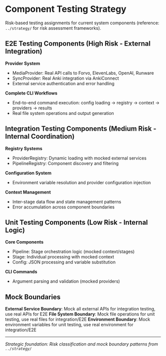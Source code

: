 # Component Testing Strategy

Risk-based testing assignments for current system components (reference: `../strategy/` for risk assessment frameworks).

## E2E Testing Components (High Risk - External Integration)

**Provider System**
- MediaProvider: Real API calls to Forvo, ElevenLabs, OpenAI, Runware
- SyncProvider: Real Anki integration via AnkiConnect
- External service authentication and error handling

**Complete CLI Workflows**
- End-to-end command execution: config loading → registry → context → providers → results
- Real file system operations and output generation

## Integration Testing Components (Medium Risk - Internal Coordination)

**Registry Systems**
- ProviderRegistry: Dynamic loading with mocked external services
- PipelineRegistry: Component discovery and filtering

**Configuration System**
- Environment variable resolution and provider configuration injection

**Context Management**
- Inter-stage data flow and state management patterns
- Error accumulation across component boundaries

## Unit Testing Components (Low Risk - Internal Logic)

**Core Components**
- Pipeline: Stage orchestration logic (mocked context/stages)
- Stage: Individual processing with mocked context
- Config: JSON processing and variable substitution

**CLI Commands**
- Argument parsing and validation (mocked providers)

## Mock Boundaries

**External Service Boundary**: Mock all external APIs for integration testing, use real APIs for E2E
**File System Boundary**: Mock file operations for unit testing, use real files for integration/E2E
**Environment Boundary**: Mock environment variables for unit testing, use real environment for integration/E2E

---
*Strategic foundation: Risk classification and mock boundary patterns from `../strategy/`*
